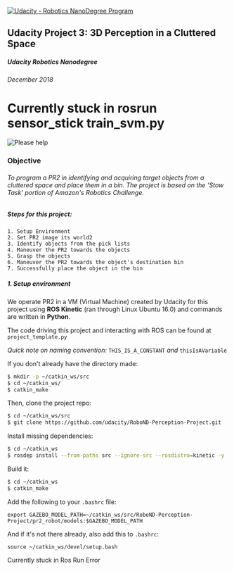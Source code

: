 [![Udacity - Robotics NanoDegree Program](https://s3-us-west-1.amazonaws.com/udacity-robotics/Extra+Images/RoboND_flag.png)](https://www.udacity.com/robotics)

## Udacity Project 3: 3D Perception in a Cluttered Space
##### Udacity Robotics Nanodegree
###### December 2018

# Currently stuck in rosrun sensor_stick train_svm.py
![Please help](./images/ROSRUNError.pny)


### Objective

###### To program a PR2 in identifying and acquiring target objects from a cluttered space and place them in a bin. The project is based on the 'Stow Task' portion of Amazon's Robotics Challenge.
###
###


##### Steps for this project:
    1. Setup Environment
    2. Set PR2 image its world2
    3. Identify objects from the pick lists
    4. Maneuver the PR2 towards the objects
    5. Grasp the objects
    6. Maneuver the PR2 towards the object's destination bin
    7. Successfully place the object in the bin

##### 1. Setup environment

We operate PR2 in a VM (Virtual Machine) created by Udacity for this project using **ROS Kinetic** (ran through Linux Ubuntu 16.0) and commands are written in **Python**.

The code driving this project and interacting with ROS can be found at `project_template.py`

*Quick note on naming convention:* `THIS_IS_A_CONSTANT` *and* `thisIsAVariable`

If you don't already have the directory made:
```sh
$ mkdir -p ~/catkin_ws/src
$ cd ~/catkin_ws/
$ catkin_make
```
Then, clone the project repo:
```sh
$ cd ~/catkin_ws/src
$ git clone https://github.com/udacity/RoboND-Perception-Project.git
```
Install missing dependencies:
```sh
$ cd ~/catkin_ws
$ rosdep install --from-paths src --ignore-src --rosdistro=kinetic -y
```
Build it:
```sh
$ cd ~/catkin_ws
$ catkin_make
```
Add the following to your `.bashrc` file:
```
export GAZEBO_MODEL_PATH=~/catkin_ws/src/RoboND-Perception-Project/pr2_robot/models:$GAZEBO_MODEL_PATH
```
And if it's not there already, also add this to `.bashrc`:
```
source ~/catkin_ws/devel/setup.bash
```

Currently stuck in Ros Run Error
